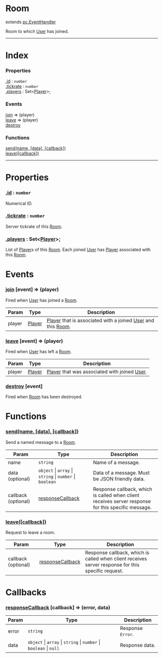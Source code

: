 # Room
extends [pc.EventHandler]

Room to which [User] has joined.

---

# Index

### Properties

<a href='#property_id'>.id</a> : `number`  
<a href='#property_tickrate'>.tickrate</a> : `number`  
<a href='#property_players'>.players</a> : Set<[Player]>;  

### Events

<a href='#event_join'>join</a> => (player)  
<a href='#event_leave'>leave</a> => (player)  
<a href='#event_destroy'>destroy</a>  

### Functions

<a href='#function_send'>send(name, [data], [callback])</a>  
<a href='#function_leave'>leave([callback])</a>  


---


# Properties

<a name='property_id'></a>
### <a href='#property_id'>.id</a> : `number`  
Numerical ID.

<a name='property_tickrate'></a>
### <a href='#property_tickrate'>.tickrate</a> : `number`  
Server tickrate of this [Room].

<a name='property_players'></a>
### <a href='#property_players'>.players</a> : Set<[Player]>;  
List of [Player]s of this [Room]. Each joined [User] has [Player] associated with this [Room].



# Events

<a name='event_join'></a>
### <a href='#event_join'>join</a> [event] => (player)  
Fired when [User] has joined a [Room].

| Param | Type | Description |
| --- | --- | --- |
| player | [Player] | [Player] that is associated with a joined [User] and this [Room]. |  


<a name='event_leave'></a>
### <a href='#event_leave'>leave</a> [event] => (player)  
Fired when [User] has left a [Room].

| Param | Type | Description |
| --- | --- | --- |
| player | [Player] | [Player] that was associated with joined [User]. |  


<a name='event_destroy'></a>
### <a href='#event_destroy'>destroy</a> [event]  
Fired when [Room] has been destroyed.



# Functions

<a name='function_send'></a>
### <a href='#function_send'>send(name, [data], [callback])</a>  

Send a named message to a [Room].

| Param | Type | Description |
| --- | --- | --- |
| name | `string` | Name of a message. |  
| data (optional) | `object` &#124; `array` &#124; `string` &#124; `number` &#124; `boolean` | Data of a message. Must be JSON friendly data. |  
| callback (optional) | <a href='#callback_responseCallback'>responseCallback</a> | Response callback, which is called when client receives server response for this specific message. |  


<a name='function_leave'></a>
### <a href='#function_leave'>leave([callback])</a>  

Request to leave a room.

| Param | Type | Description |
| --- | --- | --- |
| callback (optional) | <a href='#callback_responseCallback'>responseCallback</a> | Response callback, which is called when client receives server response for this specific request. |  



[pc.EventHandler]: https://developer.playcanvas.com/en/api/pc.EventHandler.html  
[Room]: ./Room.md  
[User]: ./User.md  
[Player]: ./Player.md  

# Callbacks

<a name='callback_responseCallback'></a>
### <a href='#callback_responseCallback'>responseCallback</a> [callback] => (error, data)  

| Param | Type | Description |
| --- | --- | --- |
| error | ````string```` | Response `Error`. |  
| data | ````object```` &#124; ````array```` &#124; ````string```` &#124; ````number```` &#124; ````boolean```` &#124; ````null```` | Response data. |  




